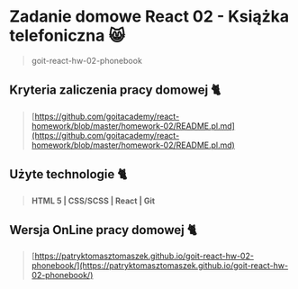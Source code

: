 # Zadanie domowe React 02 - Książka telefoniczna 😸

> goit-react-hw-02-phonebook

## Kryteria zaliczenia pracy domowej 🐈

> [https://github.com/goitacademy/react-homework/blob/master/homework-02/README.pl.md](https://github.com/goitacademy/react-homework/blob/master/homework-02/README.pl.md)

## Użyte technologie 🐈

> **HTML 5 | CSS/SCSS | React | Git**

## Wersja OnLine pracy domowej 🐈

> [https://patryktomasztomaszek.github.io/goit-react-hw-02-phonebook/](https://patryktomasztomaszek.github.io/goit-react-hw-02-phonebook/)
